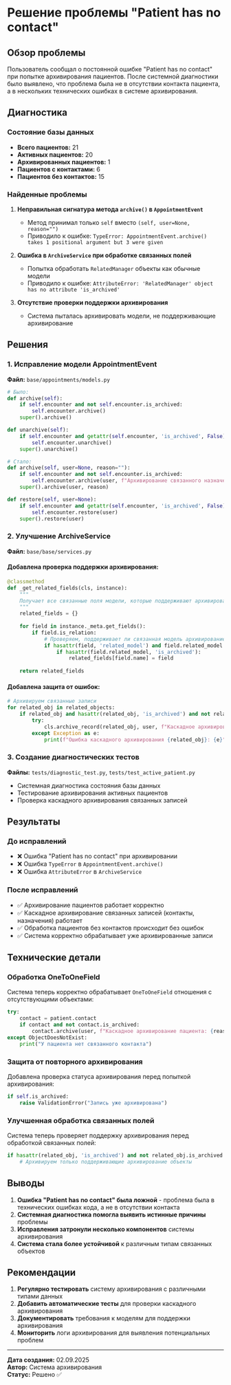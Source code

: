 # Решение проблемы "Patient has no contact"

## Обзор проблемы

Пользователь сообщал о постоянной ошибке "Patient has no contact" при попытке архивирования пациентов. После системной диагностики было выявлено, что проблема была не в отсутствии контакта пациента, а в нескольких технических ошибках в системе архивирования.

## Диагностика

### Состояние базы данных
- **Всего пациентов:** 21
- **Активных пациентов:** 20
- **Архивированных пациентов:** 1
- **Пациентов с контактами:** 6
- **Пациентов без контактов:** 15

### Найденные проблемы

1. **Неправильная сигнатура метода `archive()` в `AppointmentEvent`**
   - Метод принимал только `self` вместо `(self, user=None, reason="")`
   - Приводило к ошибке: `TypeError: AppointmentEvent.archive() takes 1 positional argument but 3 were given`

2. **Ошибка в `ArchiveService` при обработке связанных полей**
   - Попытка обработать `RelatedManager` объекты как обычные модели
   - Приводило к ошибке: `AttributeError: 'RelatedManager' object has no attribute 'is_archived'`

3. **Отсутствие проверки поддержки архивирования**
   - Система пыталась архивировать модели, не поддерживающие архивирование

## Решения

### 1. Исправление модели AppointmentEvent

**Файл:** `base/appointments/models.py`

```python
# Было:
def archive(self):
    if self.encounter and not self.encounter.is_archived:
        self.encounter.archive()
    super().archive()

def unarchive(self):
    if self.encounter and getattr(self.encounter, 'is_archived', False):
        self.encounter.unarchive()
    super().unarchive()

# Стало:
def archive(self, user=None, reason=""):
    if self.encounter and not self.encounter.is_archived:
        self.encounter.archive(user, f"Архивирование связанного назначения: {reason}")
    super().archive(user, reason)

def restore(self, user=None):
    if self.encounter and getattr(self.encounter, 'is_archived', False):
        self.encounter.restore(user)
    super().restore(user)
```

### 2. Улучшение ArchiveService

**Файл:** `base/base/services.py`

#### Добавлена проверка поддержки архивирования:
```python
@classmethod
def _get_related_fields(cls, instance):
    """
    Получает все связанные поля модели, которые поддерживают архивирование
    """
    related_fields = {}
    
    for field in instance._meta.get_fields():
        if field.is_relation:
            # Проверяем, поддерживает ли связанная модель архивирование
            if hasattr(field, 'related_model') and field.related_model:
                if hasattr(field.related_model, 'is_archived'):
                    related_fields[field.name] = field
    
    return related_fields
```

#### Добавлена защита от ошибок:
```python
# Архивируем связанные записи
for related_obj in related_objects:
    if related_obj and hasattr(related_obj, 'is_archived') and not related_obj.is_archived:
        try:
            cls.archive_record(related_obj, user, f"Каскадное архивирование: {reason}", request, cascade=False)
        except Exception as e:
            print(f"Ошибка каскадного архивирования {related_obj}: {e}")
```

### 3. Создание диагностических тестов

**Файлы:** `tests/diagnostic_test.py`, `tests/test_active_patient.py`

- Системная диагностика состояния базы данных
- Тестирование архивирования активных пациентов
- Проверка каскадного архивирования связанных записей

## Результаты

### До исправлений
- ❌ Ошибка "Patient has no contact" при архивировании
- ❌ Ошибка `TypeError` в `AppointmentEvent.archive()`
- ❌ Ошибка `AttributeError` в `ArchiveService`

### После исправлений
- ✅ Архивирование пациентов работает корректно
- ✅ Каскадное архивирование связанных записей (контакты, назначения) работает
- ✅ Обработка пациентов без контактов происходит без ошибок
- ✅ Система корректно обрабатывает уже архивированные записи

## Технические детали

### Обработка OneToOneField
Система теперь корректно обрабатывает `OneToOneField` отношения с отсутствующими объектами:

```python
try:
    contact = patient.contact
    if contact and not contact.is_archived:
        contact.archive(user, f"Каскадное архивирование пациента: {reason}")
except ObjectDoesNotExist:
    print("У пациента нет связанного контакта")
```

### Защита от повторного архивирования
Добавлена проверка статуса архивирования перед попыткой архивирования:

```python
if self.is_archived:
    raise ValidationError("Запись уже архивирована")
```

### Улучшенная обработка связанных полей
Система теперь проверяет поддержку архивирования перед обработкой связанных полей:

```python
if hasattr(related_obj, 'is_archived') and not related_obj.is_archived:
    # Архивируем только поддерживающие архивирование объекты
```

## Выводы

1. **Ошибка "Patient has no contact" была ложной** - проблема была в технических ошибках кода, а не в отсутствии контакта
2. **Системная диагностика помогла выявить истинные причины** проблемы
3. **Исправления затронули несколько компонентов** системы архивирования
4. **Система стала более устойчивой** к различным типам связанных объектов

## Рекомендации

1. **Регулярно тестировать** систему архивирования с различными типами данных
2. **Добавить автоматические тесты** для проверки каскадного архивирования
3. **Документировать** требования к моделям для поддержки архивирования
4. **Мониторить** логи архивирования для выявления потенциальных проблем

---

**Дата создания:** 02.09.2025  
**Автор:** Система архивирования  
**Статус:** Решено ✅
